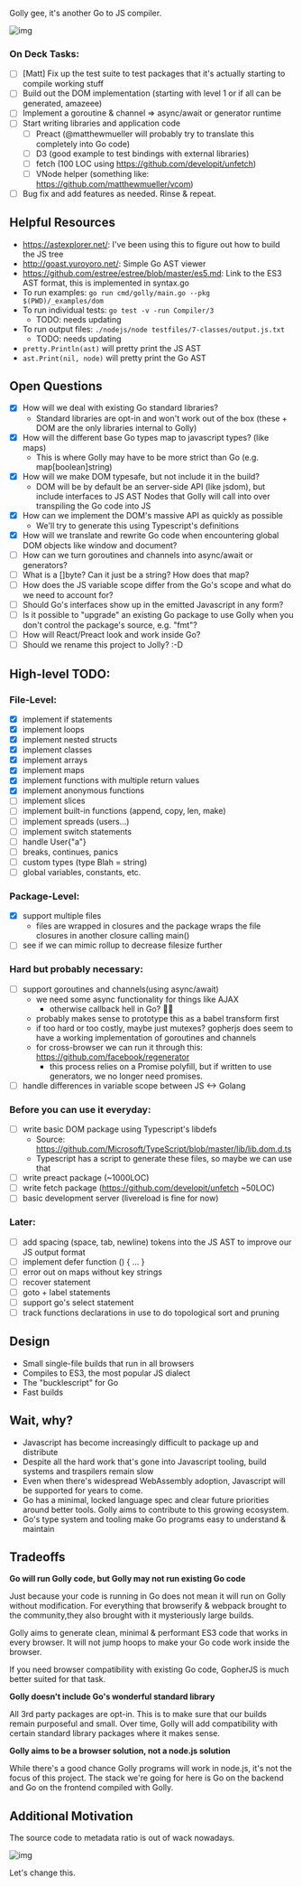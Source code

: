 Golly gee, it's another Go to JS compiler.

![img](https://cldup.com/uQb67D_DJT.png)

### On Deck Tasks:

- [ ] [Matt] Fix up the test suite to test packages that it's actually starting to compile working stuff
- [ ] Build out the DOM implementation (starting with level 1 or if all can be generated, amazeee)
- [ ] Implement a goroutine & channel => async/await or generator runtime
- [ ] Start writing libraries and application code
  - [ ] Preact (@matthewmueller will probably try to translate this completely into Go code)
  - [ ] D3 (good example to test bindings with external libraries) 
  - [ ] fetch (100 LOC using https://github.com/developit/unfetch)
  - [ ] VNode helper (something like: https://github.com/matthewmueller/vcom)
- [ ] Bug fix and add features as needed. Rinse & repeat.

## Helpful Resources

- https://astexplorer.net/: I've been using this to figure out how to build the JS tree
- http://goast.yuroyoro.net/: Simple Go AST viewer
- https://github.com/estree/estree/blob/master/es5.md: Link to the ES3 AST format, this is implemented in syntax.go
- To run examples: `go run cmd/golly/main.go --pkg $(PWD)/_examples/dom`
- To run individual tests: `go test -v -run Compiler/3`
  - TODO: needs updating
- To run output files: `./nodejs/node testfiles/7-classes/output.js.txt`
  - TODO: needs updating
- `pretty.Println(ast)` will pretty print the JS AST
- `ast.Print(nil, node)` will pretty print the Go AST

## Open Questions

- [x] How will we deal with existing Go standard libraries?
  - Standard libraries are opt-in and won't work out of the box (these + DOM are the only libraries internal to Golly)
- [x] How will the different base Go types map to javascript types? (like maps)
  - This is where Golly may have to be more strict than Go (e.g. map[boolean]string)
- [x] How will we make DOM typesafe, but not include it in the build?
  - DOM will be by default be an server-side API (like jsdom), but include interfaces to JS AST Nodes that Golly will call into over transpiling the Go code into JS
- [x] How can we implement the DOM's massive API as quickly as possible
  - We'll try to generate this using Typescript's definitions
- [x] How will we translate and rewrite Go code when encountering global DOM objects like window and document?
- [ ] How can we turn goroutines and channels into async/await or generators?
- [ ] What is a []byte? Can it just be a string? How does that map?
- [ ] How does the JS variable scope differ from the Go's scope and what do we need to account for?
- [ ] Should Go's interfaces show up in the emitted Javascript in any form?
- [ ] Is it possible to "upgrade" an existing Go package to use Golly when you don't control the package's source, e.g. "fmt"?
- [ ] How will React/Preact look and work inside Go?
- [ ] Should we rename this project to Jolly? :-D

## High-level TODO:

### File-Level:

- [x] implement if statements
- [x] implement loops
- [x] implement nested structs
- [x] implement classes
- [x] implement arrays
- [x] implement maps
- [x] implement functions with multiple return values
- [x] implement anonymous functions
- [ ] implement slices
- [ ] implement built-in functions (append, copy, len, make)
- [ ] implement spreads (users...)
- [ ] implement switch statements
- [ ] handle User{"a"}
- [ ] breaks, continues, panics
- [ ] custom types (type Blah = string)
- [ ] global variables, constants, etc.

### Package-Level:

- [x] support multiple files
  - files are wrapped in closures and the package wraps the file closures in another closure calling main()
- [ ] see if we can mimic rollup to decrease filesize further

### Hard but probably necessary:

- [ ] support goroutines and channels(using async/await)
  - we need some async functionality for things like AJAX
    - otherwise callback hell in Go? 🤷‍♂️
  - probably makes sense to prototype this as a babel transform first 
  - if too hard or too costly, maybe just mutexes? gopherjs does seem to have a working implementation of goroutines and channels
  - for cross-browser we can run it through this: https://github.com/facebook/regenerator
    - this process relies on a Promise polyfill, but if written
    to use generators, we no longer need promises.
- [ ] handle differences in variable scope between JS <-> Golang

### Before you can use it everyday:

- [ ] write basic DOM package using Typescript's libdefs
  - Source: https://github.com/Microsoft/TypeScript/blob/master/lib/lib.dom.d.ts
  - Typescript has a script to generate these files, so maybe we can use that 
- [ ] write preact package (~1000LOC)
- [ ] write fetch package (https://github.com/developit/unfetch ~50LOC)
- [ ] basic development server (livereload is fine for now)

### Later:

- [ ] add spacing (space, tab, newline) tokens into the JS AST to improve our JS output format
- [ ] implement defer function () { ... }
- [ ] error out on maps without key strings
- [ ] recover statement
- [ ] goto + label statements
- [ ] support go's select statement
- [ ] track functions declarations in use to do topological sort and pruning

## Design

- Small single-file builds that run in all browsers
- Compiles to ES3, the most popular JS dialect
- The "bucklescript" for Go
- Fast builds

## Wait, why?

- Javascript has become increasingly difficult to package up and distribute
- Despite all the hard work that's gone into Javascript tooling, build systems and traspilers remain slow
- Even when there's widespread WebAssembly adoption, Javascript will be supported for years to come.
- Go has a minimal, locked language spec and clear future priorities around better tools. Golly aims to contribute to this growing ecosystem.
- Go's type system and tooling make Go programs easy to understand & maintain

## Tradeoffs

**Go will run Golly code, but Golly may not run existing Go code**

Just because your code is running in Go does not mean it will run on Golly without modification. For everything that browserify & webpack brought to the community,they also brought with it mysteriously large builds.

Golly aims to generate clean, minimal & performant ES3 code that works in every browser. It will not jump hoops to make your Go code work inside the browser. 

If you need browser compatibility with existing Go code, GopherJS is much better suited for that task.

**Golly doesn't include Go's wonderful standard library**

All 3rd party packages are opt-in. This is to make sure that our builds remain purposeful and small. Over time, Golly will add compatibility with certain standard library packages where it makes sense.

**Golly aims to be a browser solution, not a node.js solution**

While there's a good chance Golly programs will work in node.js, it's not the focus of this project. The stack we're going for here is Go on the backend and Go on the frontend compiled with Golly.

## Additional Motivation

The source code to metadata ratio is out of wack nowadays.

![img](https://cldup.com/4EtJ3jqzdw.png)

Let's change this.